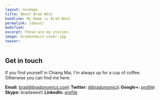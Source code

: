 ```yaml
---
layout: noimage
title: About Brad West
headline: My Name is Brad West
permalink: /about/
modified:
excerpt: These are my stories.
image: bradonomics-cover.jpg
teaser:
---
```


## Get in touch

If you find yourself in Chiang Mai, I'm always up for a cup of coffee. Otherwise you can find me here:

**Email:** [brad@bradonomics.com](mailto:brad@bradonomics.com)\\
**Twitter:** [@bradonomics](http://twitter.com/bradonomics)\\
**Google+:** [profile](https://plus.google.com/103163741383795666289/)\\
**Skype:** bradawest\\
**LinkedIn:** [profile](http://th.linkedin.com/pub/brad-west/31/aab/a0b/)